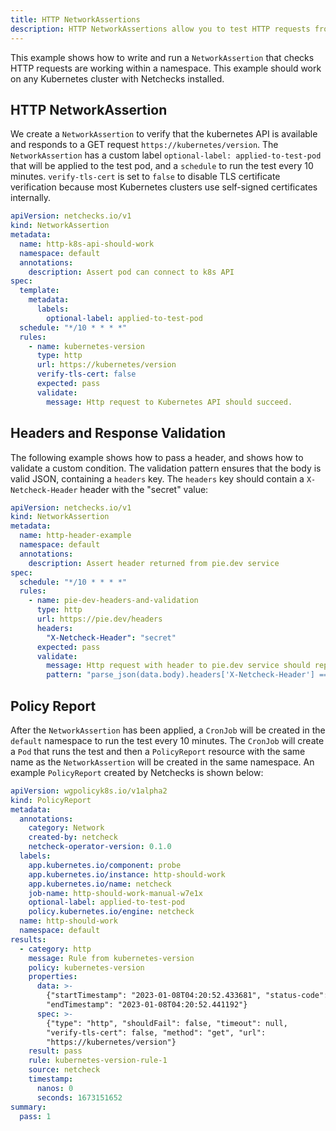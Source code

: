 ```yaml
---
title: HTTP NetworkAssertions
description: HTTP NetworkAssertions allow you to test HTTP requests from your cluster.
---
```



This example shows how to write and run a `NetworkAssertion` that checks HTTP requests are
working within a namespace. This example should work on any Kubernetes cluster with Netchecks
installed.


## HTTP NetworkAssertion

We create a `NetworkAssertion` to verify that the kubernetes API is available and
responds to a GET request `https://kubernetes/version`. The `NetworkAssertion` has a 
custom label `optional-label: applied-to-test-pod` that will be applied to the test pod, 
and a `schedule` to run the test every 10 minutes. `verify-tls-cert` is set to `false`
to disable TLS certificate verification because most Kubernetes clusters use self-signed
certificates internally.


```yaml
apiVersion: netchecks.io/v1
kind: NetworkAssertion
metadata:
  name: http-k8s-api-should-work
  namespace: default
  annotations:
    description: Assert pod can connect to k8s API
spec:
  template:
    metadata:
      labels:
        optional-label: applied-to-test-pod
  schedule: "*/10 * * * *"
  rules:
    - name: kubernetes-version
      type: http
      url: https://kubernetes/version
      verify-tls-cert: false
      expected: pass
      validate:
        message: Http request to Kubernetes API should succeed.
```

## Headers and Response Validation

The following example shows how to pass a header, and shows how to validate a custom condition.
The validation pattern ensures that the body is valid JSON, containing a `headers` key. The
`headers` key should contain a `X-Netcheck-Header` header with the "secret" value:

```yaml
apiVersion: netchecks.io/v1
kind: NetworkAssertion
metadata:
  name: http-header-example
  namespace: default
  annotations:
    description: Assert header returned from pie.dev service
spec:
  schedule: "*/10 * * * *"
  rules:
    - name: pie-dev-headers-and-validation
      type: http
      url: https://pie.dev/headers
      headers:
        "X-Netcheck-Header": "secret"
      expected: pass
      validate:
        message: Http request with header to pie.dev service should reply with header value
        pattern: "parse_json(data.body).headers['X-Netcheck-Header'] == 'secret'"
```

## Policy Report

After the `NetworkAssertion` has been applied, a `CronJob` will be created in the `default` namespace to run the test every 10 minutes. The `CronJob` will create a `Pod` that runs the test and then a `PolicyReport` resource with the same name as the `NetworkAssertion` will be created in the same namespace. An example `PolicyReport` created by Netchecks is shown below:

```yaml
apiVersion: wgpolicyk8s.io/v1alpha2
kind: PolicyReport
metadata:
  annotations:
    category: Network
    created-by: netcheck
    netcheck-operator-version: 0.1.0
  labels:
    app.kubernetes.io/component: probe
    app.kubernetes.io/instance: http-should-work
    app.kubernetes.io/name: netcheck
    job-name: http-should-work-manual-w7e1x
    optional-label: applied-to-test-pod
    policy.kubernetes.io/engine: netcheck
  name: http-should-work
  namespace: default
results:
  - category: http
    message: Rule from kubernetes-version
    policy: kubernetes-version
    properties:
      data: >-
        {"startTimestamp": "2023-01-08T04:20:52.433681", "status-code": 200,
        "endTimestamp": "2023-01-08T04:20:52.441192"}
      spec: >-
        {"type": "http", "shouldFail": false, "timeout": null,
        "verify-tls-cert": false, "method": "get", "url":
        "https://kubernetes/version"}
    result: pass
    rule: kubernetes-version-rule-1
    source: netcheck
    timestamp:
      nanos: 0
      seconds: 1673151652
summary:
  pass: 1
```
